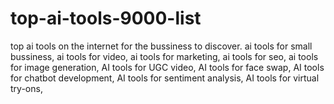 # top-ai-tools-9000-list
top ai tools on the internet for the bussiness to discover. ai tools for small bussiness, ai tools for video, ai tools for marketing, ai tools for seo, ai tools for image generation, AI tools for UGC video, AI tools for face swap, AI tools for chatbot development, AI tools for sentiment analysis, AI tools for virtual try-ons,
